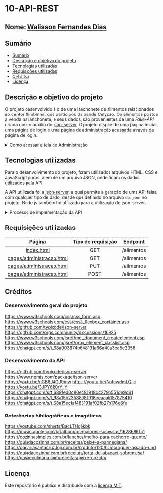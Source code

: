 # 10-API-REST

## Nome: [Walisson Fernandes Dias](https://github.com/Murynga)

## Sumário

- [Sumário](#sumário)
- [Descrição e objetivo do projeto](#descrição-e-objetivo-do-projeto)
- [Tecnologias utilizadas](#tecnologias-utilizadas)
- [Requisições utilizadas](#requisições-utilizadas)
- [Créditos](#créditos)
- [Licença](#licença)

## Descrição e objetivo do projeto

O projeto desenvolvido é o de uma lanchonete de alimentos relacionados ao cantor Ximbinha, que participou da banda Calypso. Os alimentos postos a venda na lanchonete, e seus dados, são provenientes de uma *Fake-API* criada com o auxílio do [json-server](https://github.com/typicode/json-server). O projeto dispõe de uma página inicial, uma página de login e uma página de administração acessada através da página de login.

<details>
  <summary>Como acessar a tela de Administração</summary>
  
  Para acessar a tela de administração, você deve digitar os seguintes nome de  usuário e senha nos respectivos espaços:

  > - Nome de usuário: Cledivan
  > - Senha: Calypso99

  Nela, você pode clicar em um dos alimentos na lista de alimentos para selecioná-lo, e logo em seguida, possui duas opções:

  - Clicar em `Alterar dados`, o que substituirá os dados do alimento selecionado pelos dados inseridos nos respectivos campos;

  - Clicar em `Adicionar novo alimento`, o que adicionará um novo alimento com todos os dados inseridos nos respectivos campos.

  ---
</details>

## Tecnologias utilizadas

Para o desenvolvimento do projeto, foram utilizados arquivos HTML, CSS e JavaScript puros, além de um arquivo JSON, onde ficam os dados utilizados pela API.

A API utilizada foi a [json-server](https://github.com/typicode/json-server), a qual permite a geração de uma API falsa com qualquer tipo de dado, desde que definido no arquivo `db.json` no projeto. Node.js também foi utilizado para a utilização do json-server.

<details>
  <summary>Processo de implementação da API</summary>
  
  Primeiro, foi instalado o *json-server* no projeto, utilizando o seguinte comando no terminal:

  `npm install json-server`

  Depois, foi criado um arquivo *db.json*, o qual foi preenchido com os dados necessários:

  ``` json
  {
    "alimentos": [
        { 
            "id": "1",
            "nome": "Estrela Dourada",
            "ingredientes": "1 salsicha, molho de tomate, cebola, alho, milho verde e o tempero da casa",
            "preco": "R$ 8,00",
            "imagem": "https://cozinhasimples.com.br/wp-content/uploads/cachorro-quente-cozinha-simples.jpg"
        },

        ...
    ]
  }
  ```

  Com os dados da API prontos, deve-se voltar ao terminal e digitar:

  `npx json-server json/db.json`
  
  > [!IMPORTANT]
  > `npx` procura e executa o arquivo pedido, `json-server` inicia o servidor, e `json/db.json` é o caminho para o nosso arquivo JSON.

  Depois disso, nossa API vai estar *visível* na porta *localhost:3000*, onde podemos vê-la funcionando para teste.

  Agora, para que seja possível fazer o *deploy* do site, na Vercel, com a API funcionando, foi necessário criar um arquivo `server.js`, que cria um servidor de onde acessar os dados da API, e um arquivo de configuração, `vercel.json`, para que a Vercel encontre e execute adequadamente o servidor.

  ---
</details>

## Requisições utilizadas

| Página | Tipo de requisição | Endpoint |
| :---: | :---: | :---: |
| [index.html](/index.html) | GET | /alimentos |
| [pages/administracao.html](/pages/administracao.html) | GET | /alimentos |
| [pages/administracao.html](/pages/administracao.html) | PUT | /alimentos |
| [pages/administracao.html](/pages/administracao.html) | POST | /alimentos |

## Créditos

### Desenvolvimento geral do projeto

https://www.w3schools.com/css/css_form.asp
https://www.w3schools.com/css/css3_flexbox_container.asp
https://github.com/typicode/json-server
https://github.com/orgs/community/discussions/16925
https://www.w3schools.com/jsref/met_document_createelement.asp
https://www.w3schools.com/jsref/prop_element_classlist.asp
https://chatgpt.com/s/t_68a003874b648191a66a40a3ca5e2358

### Desenvolvimento da API

https://github.com/typicode/json-server
https://www.npmjs.com/package/json-server
https://youtu.be/nGB6J4GJ9mw
https://youtu.be/NofcwdmLQ-c
https://youtu.be/3JPY6R0rY_Y
https://chatgpt.com/s/t_689fed0c80e481918c4279b551de9d61
https://chatgpt.com/s/t_68a15b23588081918eeaaab157875410
https://chatgpt.com/s/t_68a15ecfaf488191af02fb27b176e6fe

### Referências bibliográficas e imagéticas

https://youtube.com/shorts/BacLTHg6kbk
https://music.apple.com/br/album/os-maiores-sucessos/1628689151
https://cozinhasimples.com.br/lanches/molho-para-cachorro-quente/
https://guiadacozinha.com.br/receitas/peixe-a-parmegiana/
https://padariasantacruz.loji.com.br/produto/120/hamburguer-assado-und
https://guiadacozinha.com.br/receitas/torta-de-abacaxi-sobremesa/
https://casaeculinaria.com/receitas/peixe-cozido/

## Licença

Este repositório é público e distribuído com a [licença MIT](/LICENSE).